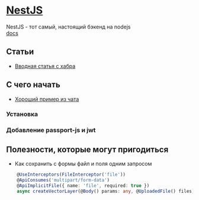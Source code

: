 # [NestJS](https://nestjs.com/)  
NestJS - тот самый, настоящий бэкенд на nodejs  
[docs](https://docs.nestjs.com/)  

## Статьи  
- [Вводная статья с хабра](https://habr.com/ru/post/439434/)

## С чего начать  
- [Хороший пример из чата](https://github.com/ZackFox/face-list-nestserver)
### Установка
### Добавление passport-js и jwt



## Полезности, которые могут пригодиться  
- Как сохранить с формы файл и поля одним запросом  
```ts 
    @UseInterceptors(FileInterceptor('file'))
    @ApiConsumes('multipart/form-data')
    @ApiImplicitFile({ name: 'file', required: true })
    async createVectorLayer(@Body() params: any, @UploadedFile() files) {
```